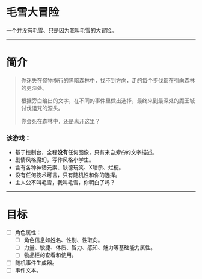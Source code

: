 # 毛雪大冒险
一个并没有毛雪、只是因为我叫毛雪的大冒险。

---

# 简介

> 你迷失在怪物横行的黑暗森林中，找不到方向，走的每个步伐都在引向森林的更深处。
> 
> 根据旁白给出的文字，在不同的事件里做出选择，最终来到最深处的魔王城讨伐诅咒的源头。
> 
> 你会死在森林中，还是离开这里？

### 该游戏：
- 基于控制台，全程**没有**任何图像，只有来自*旁白*的文字描述。
- 剧情风格魔幻，写作风格小学生。
- 含有各种神话元素、缺德玩笑、X暗示、烂梗。
- 没有任何技术可言，只有随机性和你的选择。
- 主人公不叫毛雪，我叫毛雪，你明白了吗？

---

# 目标

- [ ] 角色属性：
  - [ ] 角色信息如姓名、性别、性取向。
  - [ ] 力量、敏捷、体质、智力、感知、魅力等基础能力属性。
  - [ ] 物品栏的查看和使用。
- [ ] 随机事件生成器。
- [ ] 事件文本。